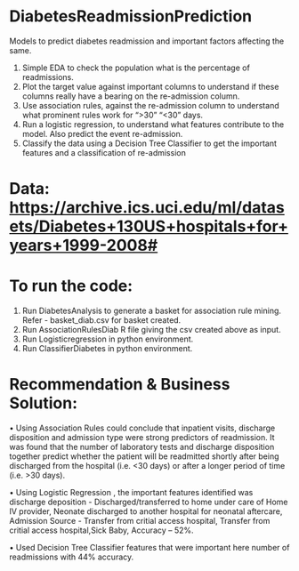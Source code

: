 # DiabetesReadmissionPrediction
Models to predict diabetes readmission and important factors affecting the same.

1.	Simple EDA to check the population what is the percentage of readmissions.
2.	Plot the target value against important columns to understand if these columns really have a bearing on the re-admission column.
3.	Use association rules, against the re-admission column to understand what prominent rules work for “>30” “<30” days.
4.	Run a logistic regression, to understand what features contribute to the model. Also predict the event re-admission.
5.	Classify the data using a Decision Tree Classifier to get the important features and a classification of re-admission

# Data: https://archive.ics.uci.edu/ml/datasets/Diabetes+130US+hospitals+for+years+1999-2008# 

# To run the code:

1. Run DiabetesAnalysis to generate a basket for association rule mining. Refer - basket_diab.csv for basket created.
2. Run AssociationRulesDiab R file giving the csv created above as input.
3. Run Logisticregression in python environment.
4. Run ClassifierDiabetes in python environment.

# Recommendation & Business Solution:
•	Using Association Rules could conclude that inpatient visits, discharge disposition and admission type were 
strong predictors of readmission. It was found that the number of laboratory tests and discharge disposition together 
predict whether the patient will be readmitted shortly after being discharged from the hospital (i.e. <30 days) 
or after a longer period of time (i.e. >30 days).

•	Using Logistic Regression , the important features identified was discharge deposition - 
Discharged/transferred to home under care of Home IV provider, Neonate discharged to another hospital for neonatal aftercare,
Admission Source - Transfer from critial access hospital, Transfer from critial access hospital,Sick Baby, Accuracy – 52%.

•	Used Decision Tree Classifier features that were important here number of readmissions with 44% accuracy.


